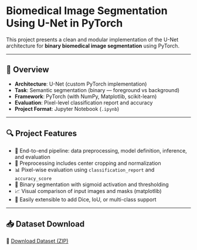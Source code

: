 # Biomedical Image Segmentation Using U-Net in PyTorch

This project presents a clean and modular implementation of the U-Net architecture for **binary biomedical image segmentation** using PyTorch. 

---

## 🚀 Overview

- **Architecture**: U-Net (custom PyTorch implementation)
- **Task**: Semantic segmentation (binary — foreground vs background)
- **Framework**: PyTorch (with NumPy, Matplotlib, scikit-learn)
- **Evaluation**: Pixel-level classification report and accuracy
- **Project Format**: Jupyter Notebook (`.ipynb`)

---

## 🔍 Project Features

- 🧠 End-to-end pipeline: data preprocessing, model definition, inference, and evaluation
- 🔄 Preprocessing includes center cropping and normalization
- 📊 Pixel-wise evaluation using `classification_report` and `accuracy_score`
- 🧪 Binary segmentation with sigmoid activation and thresholding
- 📈 Visual comparison of input images and masks (matplotlib)
- 🔧 Easily extensible to add Dice, IoU, or multi-class support

---

## 📥 Dataset Download


🔗 [Download Dataset (ZIP)]({dataset_link})
